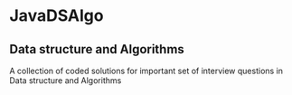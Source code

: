 # JavaDSAlgo
<h2>Data structure and Algorithms</h2>

A collection of coded solutions for important set of interview questions in Data structure and Algorithms
